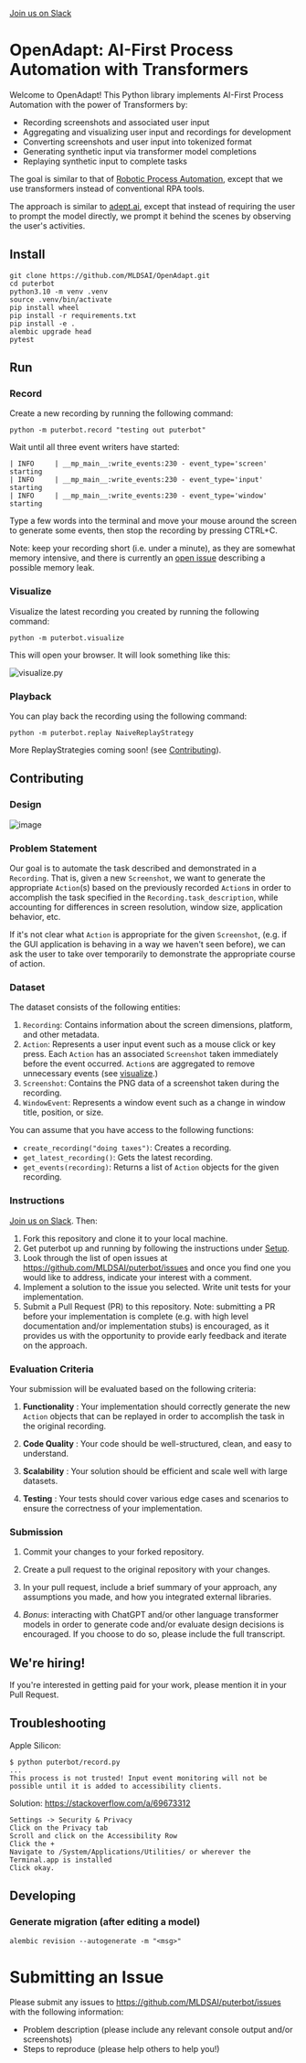 [Join us on Slack](https://join.slack.com/t/mldsai/shared_invite/zt-1uf94nn7r-qcQnS~hinLPKftUapNzbuw)

# OpenAdapt: AI-First Process Automation with Transformers

Welcome to OpenAdapt! This Python library implements AI-First Process Automation
with the power of Transformers by:

- Recording screenshots and associated user input
- Aggregating and visualizing user input and recordings for development
- Converting screenshots and user input into tokenized format
- Generating synthetic input via transformer model completions
- Replaying synthetic input to complete tasks

The goal is similar to that of
[Robotic Process Automation](https://en.wikipedia.org/wiki/Robotic_process_automation),
except that we use transformers instead of conventional RPA tools.

The approach is similar to [adept.ai](https://adept.ai/), except that instead
of requiring the user to prompt the model directly, we prompt it behind the
scenes by observing the user's activities.

## Install

```
git clone https://github.com/MLDSAI/OpenAdapt.git
cd puterbot
python3.10 -m venv .venv
source .venv/bin/activate
pip install wheel
pip install -r requirements.txt
pip install -e .
alembic upgrade head
pytest
```

## Run

### Record

Create a new recording by running the following command:

```
python -m puterbot.record "testing out puterbot"
```

Wait until all three event writers have started:
```
| INFO     | __mp_main__:write_events:230 - event_type='screen' starting
| INFO     | __mp_main__:write_events:230 - event_type='input' starting
| INFO     | __mp_main__:write_events:230 - event_type='window' starting
```

Type a few words into the terminal and move your mouse around the screen
to generate some events, then stop the recording by pressing CTRL+C.

Note: keep your recording short (i.e. under a minute), as they are
somewhat memory intensive, and there is currently an
[open issue](https://github.com/MLDSAI/puterbot/issues/5) describing a
possible memory leak.


### Visualize

Visualize the latest recording you created by running the following command:

```
python -m puterbot.visualize
```

This will open your browser. It will look something like this:

![visualize.py](./assets/visualize.png)

### Playback

You can play back the recording using the following command:

```
python -m puterbot.replay NaiveReplayStrategy
```

More ReplayStrategies coming soon! (see [Contributing](#Contributing)).


## Contributing

### Design

![image](https://user-images.githubusercontent.com/774615/236658984-01f9c06b-d132-40ee-a716-205fa76bf3f2.png)

### Problem Statement

Our goal is to automate the task described and demonstrated in a `Recording`.
That is, given a new `Screenshot`, we want to generate the appropriate
`Action`(s) based on the previously recorded `Action`s in order to
accomplish the task specified in the `Recording.task_description`, while
accounting for differences in screen resolution, window size, application
behavior, etc.

If it's not clear what `Action` is appropriate for the given `Screenshot`,
(e.g. if the GUI application is behaving in a way we haven't seen before),
we can ask the user to take over temporarily to demonstrate the appropriate
course of action.

### Dataset

The dataset consists of the following entities: 
1. `Recording`: Contains information about the screen dimensions, platform, and
   other metadata.
2. `Action`: Represents a user input event such as a mouse click or key
   press. Each `Action` has an associated `Screenshot` taken immediately
   before the event occurred. `Action`s are aggregated to remove
   unnecessary events (see [visualize](#visualize).)
3. `Screenshot`: Contains the PNG data of a screenshot taken during the
   recording.
4. `WindowEvent`: Represents a window event such as a change in window title,
   position, or size.

You can assume that you have access to the following functions: 
- `create_recording("doing taxes")`: Creates a recording.
- `get_latest_recording()`: Gets the latest recording.
- `get_events(recording)`: Returns a list of `Action` objects for the given
  recording.

### Instructions

[Join us on Slack](https://join.slack.com/t/mldsai/shared_invite/zt-1uf94nn7r-qcQnS~hinLPKftUapNzbuw). Then:

1. Fork this repository and clone it to your local machine. 
2. Get puterbot up and running by following the instructions under [Setup](#Setup).
3. Look through the list of open issues at https://github.com/MLDSAI/puterbot/issues
and once you find one you would like to address, indicate your interest with a comment.
4. Implement a solution to the issue you selected. Write unit tests for your
implementation.
5. Submit a Pull Request (PR) to this repository. Note: submitting a PR before your
implementation is complete (e.g. with high level documentation and/or implementation
stubs) is encouraged, as it provides us with the opportunity to provide early
feedback and iterate on the approach.

### Evaluation Criteria

Your submission will be evaluated based on the following criteria: 

1. **Functionality** : Your implementation should correctly generate the new
   `Action` objects that can be replayed in order to accomplish the task in
   the original recording.

2. **Code Quality** : Your code should be well-structured, clean, and easy to
   understand.

3. **Scalability** : Your solution should be efficient and scale well with
   large datasets.

4. **Testing** : Your tests should cover various edge cases and scenarios to
   ensure the correctness of your implementation.

### Submission

1. Commit your changes to your forked repository.

2. Create a pull request to the original repository with your changes.

3. In your pull request, include a brief summary of your approach, any
   assumptions you made, and how you integrated external libraries.

4. *Bonus*: interacting with ChatGPT and/or other language transformer models
   in order to generate code and/or evaluate design decisions is encouraged. If
   you choose to do so, please include the full transcript.


## We're hiring!

If you're interested in getting paid for your work, please mention it in your Pull Request.

## Troubleshooting

Apple Silicon:

```
$ python puterbot/record.py
...
This process is not trusted! Input event monitoring will not be possible until it is added to accessibility clients.
```

Solution:
https://stackoverflow.com/a/69673312

```
Settings -> Security & Privacy
Click on the Privacy tab
Scroll and click on the Accessibility Row
Click the +
Navigate to /System/Applications/Utilities/ or wherever the Terminal.app is installed
Click okay.
```

## Developing

### Generate migration (after editing a model)

```
alembic revision --autogenerate -m "<msg>"
```

# Submitting an Issue

Please submit any issues to https://github.com/MLDSAI/puterbot/issues with the
following information:

- Problem description (please include any relevant console output and/or screenshots)
- Steps to reproduce (please help others to help you!)
